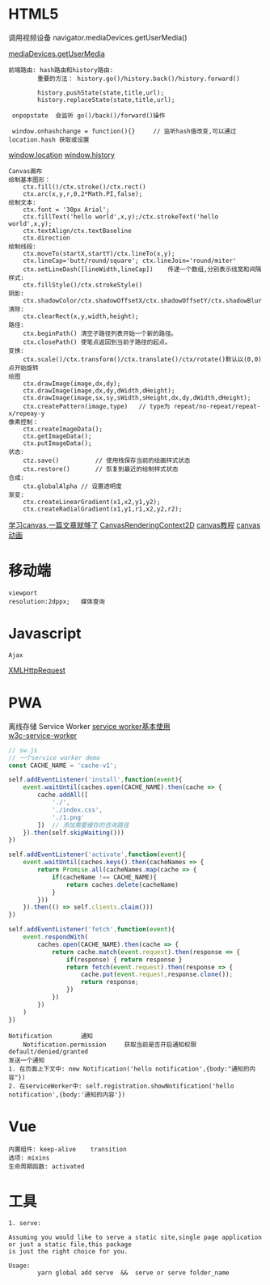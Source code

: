 # HTML5

  调用视频设备 navigator.mediaDevices.getUserMedia()
    
[mediaDevices.getUserMedia](https://developer.mozilla.org/zh-CN/docs/Web/API/MediaDevices/getUserMedia)

	前端路由: hash路由和history路由:
			重要的方法： history.go()/history.back()/history.forward()
			
			history.pushState(state,title,url);
			history.replaceState(state,title,url);
			
	 onpopstate  会监听 go()/back()/forward()操作

	 window.onhashchange = function(){}     // 监听hash值改变,可以通过location.hash 获取或设置
                 
[window.location](https://developer.mozilla.org/zh-CN/docs/Web/API/Location)
[window.history](https://developer.mozilla.org/zh-CN/docs/Web/API/History_API)
    
	Canvas画布
	绘制基本图形：
		ctx.fill()/ctx.stroke()/ctx.rect()
		ctx.arc(x,y,r,0,2*Math.PI,false);
	绘制文本:
		ctx.font = '30px Arial';	
		ctx.fillText('hello world',x,y);/ctx.strokeText('hello world',x,y);
		ctx.textAlign/ctx.textBaseline
		ctx.direction
	绘制线段:
		ctx.moveTo(startX,startY)/ctx.lineTo(x,y);
		ctx.lineCap='butt/round/square'; ctx.lineJoin='round/miter'
		ctx.setLineDash([lineWidth,lineCap])	传递一个数组,分别表示线宽和间隔
	样式:
		ctx.fillStyle()/ctx.strokeStyle()
	阴影:
		ctx.shadowColor/ctx.shadowOffsetX/ctx.shadowOffsetY/ctx.shadowBlur
	清除:
		ctx.clearRect(x,y,width,height);
	路径:
		ctx.beginPath()	清空子路径列表开始一个新的路径。
		ctx.closePath()	使笔点返回到当前子路径的起点。
	变换:
		ctx.scale()/ctx.transform()/ctx.translate()/ctx/rotate()默认以(0,0)点开始旋转
	绘图
		ctx.drawImage(image,dx,dy);
		ctx.drawImage(image,dx,dy,dWidth,dHeight);
		ctx.drawImage(image,sx,sy,sWidth,sHeight,dx,dy,dWidth,dHeight);
		ctx.createPattern(image,type)	// type为 repeat/no-repeat/repeat-x/repeay-y
	像素控制：
		ctx.createImageData();	
		ctx.getImageData();
		ctx.putImageData();
	状态:
		ctz.save()			// 使用栈保存当前的绘画样式状态
		ctx.restore()		// 恢复到最近的绘制样式状态
	合成:
		ctx.globalAlpha	// 设置透明度
	渐变:
		ctx.createLinearGradient(x1,x2,y1,y2);
		ctx.createRadialGradient(x1,y1,r1,x2,y2,r2);
			
[学习canvas,一篇文章就够了](https://www.runoob.com/w3cnote/html5-canvas-intro.html)
[CanvasRenderingContext2D](https://developer.mozilla.org/zh-CN/docs/Web/API/CanvasRenderingContext2D)
[canvas教程](https://developer.mozilla.org/zh-CN/docs/Web/API/Canvas_API/Tutorial/Basic_usage)
[canvas动画](https://developer.mozilla.org/zh-CN/docs/Web/API/Canvas_API/Tutorial/Basic_animations)

# 移动端
	
	viewport	
	resolution:2dppx;	媒体查询

# Javascript
	
	Ajax
[XMLHttpRequest](https://developer.mozilla.org/zh-CN/docs/Web/API/XMLHttpRequest)

# PWA

  离线存储    Service Worker
[service worker基本使用](https://googlechrome.github.io/samples/service-worker/basic/index.html)     
[w3c-service-worker](https://w3c.github.io/ServiceWorker/#motivations)
```js
// sw.js
// 一个service worker demo
const CACHE_NAME = 'cache-v1';

self.addEventListener('install',function(event){
	event.waitUntil(caches.open(CACHE_NAME).then(cache => {
		cache.addAll([
			'./',
			'./index.css',
			'./1.png'
		])	// 添加需要缓存的咨询路径
	}).then(self.skipWaiting()))
})

self.addEventListener('activate',function(event){
	event.waitUntil(caches.keys().then(cacheNames => {
		return Promise.all(cacheNames.map(cache => {
			if(cacheName !== CACHE_NAME){
				return caches.delete(cacheName)
			}
		}))
	}).then(() => self.clients.claim()))
})

self.addEventListener('fetch',function(event){
	event.respondWith(
		caches.open(CACHE_NAME).then(cache => {
			return cache.match(event.request).then(response => {
				if(response) { return response }
				return fetch(event.request).then(response => {
					cache.put(event.request,response.clone());
					return response;
				})
			})
		})
	)
})
```
	Notification		通知
		Notification.permission		获取当前是否开启通知权限	default/denied/granted
	发送一个通知
	1. 在页面上下文中: new Notification('hello notification',{body:"通知的内容"})
	2. 在serviceWorker中: self.registration.showNotification('hello notification',{body:'通知的内容'})
	
# Vue
		
	内置组件: keep-alive	transition
	选项: mixins
	生命周期函数: activated
		
# 工具
    
	1. serve: 
			
	Assuming you would like to serve a static site,single page application or just a static file,this package
	is just the right choice for you.
	
	Usage:
			yarn global add serve  &&  serve or serve folder_name
     
        
    
    
    
    
    
    
    
    
    
    
    
    
    
    
    
    
    
    
    
    
    
    
    
    